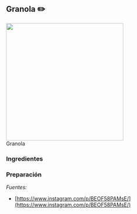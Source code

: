 ## Granola :pencil2:

<div class="image">
  <img src="" height=320/>
  <div class="caption">Granola</div>
</div>

### Ingredientes

### Preparación

*Fuentes:*

* [https://www.instagram.com/p/BEOF58PAMsE/](https://www.instagram.com/p/BEOF58PAMsE/)
